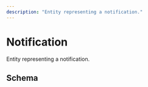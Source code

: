 ```yaml
---
description: "Entity representing a notification."
---
```


# Notification
Entity representing a notification.

## Schema
<MkSchemaViewer :schema="{
	type: 'object',
	properties: {
		id: {
			type: 'string',
		},
		createdAt: {
			type: 'string',
		},
	},
}">
</MkSchemaViewer>
